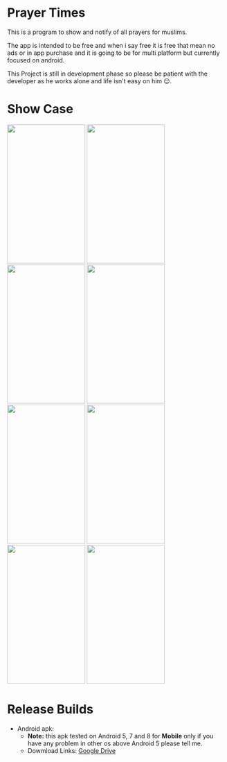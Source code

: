 # Prayer Times

This is a program to show and notify of all prayers for muslims. 

The app is intended to be free and when i say free it is free that mean no ads or in app purchase and it is going to be for multi platform but currently focused on android.

This Project is still in development phase so please be patient with the developer as he works alone and life isn't easy on him 😔.

# Show Case
  <img src="https://github-production-user-asset-6210df.s3.amazonaws.com/109998670/270773283-87c92a98-263e-417b-b1ec-4a97c5ce2780.png" width="180" height="320"> <img src="https://github.com/Taha-Ahmed-Yehia/Prayer-Times_Flutter/assets/109998670/6712fa14-2490-4a5a-8aee-17144155edb6.png" width="180" height="320">
  <img src="https://github.com/Taha-Ahmed-Yehia/Prayer-Times_Flutter/assets/109998670/2e1639c0-2381-43ee-bb6c-c65aa50be213.png" width="180" height="320"> <img src="https://github.com/Taha-Ahmed-Yehia/Prayer-Times_Flutter/assets/109998670/ec1140b6-d520-48a0-a8f5-04e2826f964f.png" width="180" height="320">
  <img src="https://github.com/Taha-Ahmed-Yehia/Prayer-Times_Flutter/assets/109998670/46341090-e62f-4eee-8db1-afb5388b2a04.png" width="180" height="320"> <img src="https://github.com/Taha-Ahmed-Yehia/Prayer-Times_Flutter/assets/109998670/42ece022-aeb4-4155-8129-68f6010b6fc3.png" width="180" height="320">
  <img src="https://github.com/Taha-Ahmed-Yehia/Prayer-Times_Flutter/assets/109998670/fec155c3-0639-4f6b-a0a4-461072aad584.png" width="180" height="320"> <img src="https://github.com/Taha-Ahmed-Yehia/Prayer-Times_Flutter/assets/109998670/ed27644c-e873-4841-92a0-84796e512476.png" width="180" height="320">

# Release Builds
 * Android apk:
   - **Note:** this apk tested on Android 5, 7 and 8 for **Mobile** only if you have any problem in other os above Android 5 please tell me.
   - Dowmload Links: [Google Drive](https://drive.google.com/file/d/13nrUWCLphHgVuNxvcE_BSWjcEDrzgA2x/view?usp=sharing)
   
